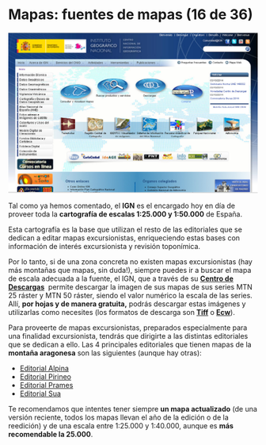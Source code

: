 # Mapas: fuentes de mapas (16 de 36)

![IGN Web](img/IGN.jpg)

Tal como ya hemos comentado, el **IGN** es el encargado hoy en día de proveer toda la **cartografía de escalas 1:25.000 y 1:50.000** de España.

Esta cartografía es la base que utilizan el resto de las editoriales que se dedican a editar mapas excursionistas, enriqueciendo estas bases con información de interés excursionista y revisión toponímica.

Por lo tanto, si de una zona concreta no existen mapas excursionistas (hay más montañas que mapas, sin duda!), siempre puedes ir a buscar el mapa de escala adecuada a la fuente, el IGN, que a través de su [**Centro de Descargas**](http://centrodedescargas.cnig.es/CentroDescargas/index.jsp "Centro de Descargas IGN")  permite descargar la imagen de sus mapas de sus series MTN 25 ráster y MTN 50 ráster, siendo el valor numérico la escala de las series. Allí, **por hojas y de manera gratuita,** podrás descargar estas imágenes y utilizarlas como necesites (los formatos de descarga son **[Tiff](http://es.wikipedia.org/wiki/TIFF "Tiff en Wikipedia")** o **[Ecw](http://es.wikipedia.org/wiki/Enhanced_Compressed_Wavelet "ECW en Wikipedia")**).

Para proveerte de mapas excursionistas, preparados especialmente para una finalidad excursionista, tendrás que dirigirte a las distintas editoriales que se dedican a ello. Las 4 principales editoriales que tienen mapas de la **montaña aragonesa** son las siguientes (aunque hay otras):

*   [Editorial Alpina](http://www.editorialalpina.com/ "Editorial Alpina")
*   [Editorial Pirineo](http://www.editorialpirineo.com/ "Editorial Pirineo")
*   [Editorial Prames](http://www.prames.com/homepage.asp "Editorial Prames")
*   [Editorial Sua](http://www.sua-ediciones.com/ "Editorial Sua")

Te recomendamos que intentes tener siempre **un mapa actualizado** (de una versión reciente, todos los mapas llevan el año de la edición o de la reedición) y de una escala entre 1:25.000 y 1:40.000, aunque es **más recomendable la 25.000**.

